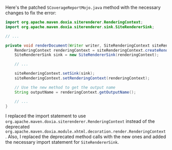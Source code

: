 Here's the patched `SCoverageReportMojo.java` method with the necessary changes to fix the error:

```java
import org.apache.maven.doxia.siterenderer.RenderingContext;
import org.apache.maven.doxia.siterenderer.sink.SiteRendererSink;

// ...

private void renderDocument(Writer writer, SiteRenderingContext siteRenderingContext) throws SiteRendererException, IOException {
    RenderingContext renderingContext = siteRenderingContext.createRenderingContext();
    SiteRendererSink sink = new SiteRendererSink(renderingContext);

    // ...

    siteRenderingContext.setSink(sink);
    siteRenderingContext.setRenderingContext(renderingContext);

    // Use the new method to get the output name
    String outputName = renderingContext.getOutputName();

    // ...
}
```

I replaced the import statement to use `org.apache.maven.doxia.siterenderer.RenderingContext` instead of the deprecated `org.apache.maven.doxia.module.xhtml.decoration.render.RenderingContext`. Also, I replaced the deprecated method calls with the new ones and added the necessary import statement for `SiteRendererSink`.
